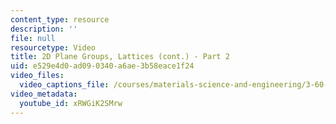 ```yaml
---
content_type: resource
description: ''
file: null
resourcetype: Video
title: 2D Plane Groups, Lattices (cont.) - Part 2
uid: e529e4d0-ad09-0340-a6ae-3b58eace1f24
video_files:
  video_captions_file: /courses/materials-science-and-engineering/3-60-symmetry-structure-and-tensor-properties-of-materials-fall-2005/video-lectures/2d-plane-groups-lattices-cont.-part-2/xRWGiK2SMrw.vtt
video_metadata:
  youtube_id: xRWGiK2SMrw
---
```

